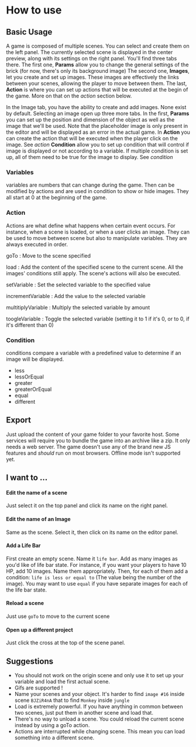 How to use
=========

Basic Usage
----------------

A game is composed of multiple scenes. You can select and create them on the left panel.
The currently selected scene is displayed in the center preview, along with its settings on the right panel. You'll find three tabs there.
The first one, **Params** allow you to change the general settings of the brick (for now, there's only its background image)
The second one, **Images**, let you create and set up images. These images are effectively the links between your scenes, allowing the player to move between them.
The last, **Action** is where you can set up actions that will be executed at the begin of the game. More on that on the _action_ section below.

In the Image tab, you have the ability to create and add images. None exist by default.
Selecting an image open up three more tabs.
In the first, **Params** you can set up the position and dimension of the object as well as the image that we'll be used. Note that the placeholder image is only present in the editor and will be displayed as an error in the actual game.
In **Action** you can create the action that will be executed when the player click on the image. See _action_
**Condition** allow you to set up condition that will control if image is displayed or not according to a variable. If multiple condition is set up, all of them need to be true for the image to display. See _condition_

### Variables

variables are numbers that can change during the game. Then can be modified by actions and are used in condition to show or hide images.
They all start at 0 at the beginning of the game.

### Action

Actions are what define what happens when certain event occurs. For instance, when a scene is loaded, or when a user clicks an image. They can be used to move between scene but also to manipulate variables. They are always executed in order.

goTo
:   Move to the scene specified

load
: Add the content of the specified scene to the current scene. All the images' conditions still apply. The scene's actions will also be executed.

setVariable
: Set the selected variable to the specified value

incrementVariable
: Add the value to the selected variable

multitiplyVariable
: Multiply the selected variable by amount

toogleVariable
: Toggle the selected variable (setting it to 1 if it's 0, or to 0, if it's different than 0)

### Condition

conditions compare a variable with a predefined value to determine if an image will be displayed.

+ less
+ lessOrEqual
+ greater
+ greaterOrEqual
+ equal
+ different

Export
---------

Just upload the content of your game folder to your favorite host. Some services will require you to bundle the game into an archive like a zip. It only needs a web server. The game doesn't use any of the brand new JS features and _should_ run on most browsers. Offline mode isn't supported yet.


I want to ...
------------

#### Edit the name of a scene
Just select it on the top panel and click its name on the right panel.

#### Edit the name of an Image
Same as the scene. Select it, then click on its name on the editor panel.

#### Add a Life Bar
First create an empty scene. Name it `life bar`.
Add as many images as you'd like of life bar state. For instance, if you want your players to have 10 HP, add 10 images. Name them appropriately.
Then, for each of them add a condition: `life is less or equal to` (The value being the number of the image). You may want to use `equal` if you have separate images for each of the life bar state.

#### Reload a scene
Just use `goTo` to move to the current scene

#### Open up a different project

Just click the cross at the top of the scene panel.

Suggestions
-----------------

+ You should not work on the origin scene and only use it to set up your variable and load the first actual scene.
+ Gifs are supported !
+ Name your scenes and your object. It's harder to find `image #16` inside scene `BJZiR4nA` that to find `Monkey` inside `jungle`
+ Load is extremely powerful. If you have anything in common between two scenes, just put them in another scene and load that.
+ There's no way to unload a scene. You could reload the current scene instead by using a goTo action.
+ Actions are interrupted while changing scene. This mean you can load something into a different scene.
